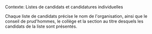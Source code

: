 Contexte: Listes de candidats et candidatures individuelles

Chaque liste de candidats précise le nom de l'organisation, ainsi que le conseil de prud'hommes, le collège et la section au titre desquels les candidats de la liste sont présentés.